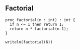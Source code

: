 ## Factorial

```Chapel
proc factorial(n : int) : int {
  if n <= 1 then return 1;
  return n * factorial(n-1);
}
```
```Chapel
writeln(factorial(6)) 
```
